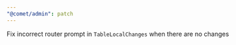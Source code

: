 ```yaml
---
"@comet/admin": patch
---
```


Fix incorrect router prompt in `TableLocalChanges` when there are no changes
